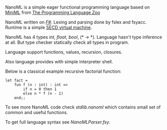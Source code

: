 NanoML is a simple eager functional programming language based on [MiniML](http://www.andrej.com/plzoo/html/miniml.html) from [The Programming Language Zoo](http://www.andrej.com/plzoo/)

NanoML written on [_F#_](http://en.wikipedia.org/wiki/F_Sharp_%28programming_language%29). Lexing and parsing done by fslex and fsyacc. Runtime is a simple [SECD virtual machine](http://en.wikipedia.org/wiki/SECD_machine).

NanoML has 4 types _int_, _float_, _bool_, (* -> *). Language hasn't type inference at all. But type checker statically check all types in program. 

Language support functions, values, recursion, closures.

Also language provides with simple interpreter shell.

Below is a classical example recursive factorial function:

	let fact = 
		fun f (n : int) : int =>
			if n = 0 then 1
			else n * f (n - 1)
		end;;



To see more NanoML code check _stdlib.nanoml_ which contains small set of common and useful functions.

To get full language syntax see _NanoMLParser.fsy_.